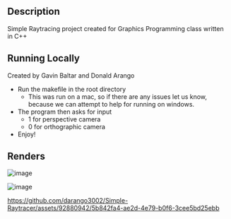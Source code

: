 ## Description
Simple Raytracing project created for Graphics Programming class written in C++

## Running Locally
Created by Gavin Baltar and Donald Arango

- Run the makefile in the root directory
    - This was run on a mac, so if there are any issues let us know, because we can attempt to help for running on windows.
- The program then asks for input
    - 1 for perspective camera
    - 0 for orthographic camera
- Enjoy!

## Renders

![image](https://github.com/darango3002/Simple-Raytracer/assets/92880942/c8466d95-6b0b-46c0-a2ee-56b00f3c9f78)

![image](https://github.com/darango3002/Simple-Raytracer/assets/92880942/7b430463-f0b4-4b1f-8a01-4c21880b1f67)

https://github.com/darango3002/Simple-Raytracer/assets/92880942/5b842fa4-ae2d-4e79-b0f6-3cee5bd25ebb



